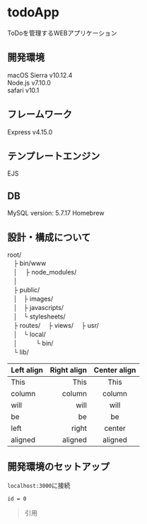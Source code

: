 # todoApp  
ToDoを管理するWEBアプリケーション 
## 開発環境　
macOS Sierra  v10.12.4  
Node.js v7.10.0  
safari v10.1
## フレームワーク
Express v4.15.0
## テンプレートエンジン
EJS
## DB
MySQL version: 5.7.17 Homebrew


## 設計・構成について  
root/  
　├ bin/www  
　│
　├ node_modules/  
　│  
　├ public/  
　│　├ images/  
　│　├ javascripts/  
　│　└ stylesheets/  
　├ routes/
　├ views/
　├ usr/  
　│　└ local/  
　│　　　└ bin/  
　└ lib/  
 
| Left align | Right align | Center align |  
|:-----------|------------:|:------------:|  
| This       | This        | This         |  
| column     | column      | column       |  
| will       | will        | will         |  
| be         | be          | be           |  
| left       | right       | center       |  
| aligned    | aligned     | aligned      |  

## 開発環境のセットアップ  

`localhost:3000`に接続

`id = 0`
> 引用  

